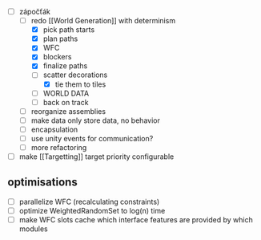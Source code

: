 - [ ] zápočťák
    - [ ] redo [[World Generation]] with determinism
        - [x] pick path starts
        - [x] plan paths
        - [x] WFC
        - [x] blockers
        - [x] finalize paths
        - [ ] scatter decorations
            - [x] tie them to tiles
        - [ ] WORLD DATA
        - [ ] back on track
    - [ ] reorganize assemblies
    - [ ] make data only store data, no behavior
    - [ ] encapsulation
    - [ ] use unity events for communication?
    - [ ] more refactoring

- [ ] make [[Targetting]] target priority configurable

## optimisations
- [ ] parallelize WFC (recalculating constraints)
- [ ] optimize WeightedRandomSet to log(n) time
- [ ] make WFC slots cache which interface features are provided by which modules
